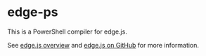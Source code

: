 edge-ps
=======

This is a PowerShell compiler for edge.js.

See [edge.js overview](http://tjanczuk.github.com/edge) and [edge.js on GitHub](https://github.com/tjanczuk/edge) for more information. 